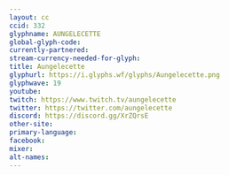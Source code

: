 ```yaml
---
layout: cc
ccid: 332
glyphname: AUNGELECETTE
global-glyph-code: 
currently-partnered: 
stream-currency-needed-for-glyph: 
title: Aungelecette
glyphurl: https://i.glyphs.wf/glyphs/Aungelecette.png
glyphwave: 19
youtube: 
twitch: https://www.twitch.tv/aungelecette
twitter: https://twitter.com/aungelecette
discord: https://discord.gg/XrZQrsE
other-site: 
primary-language: 
facebook: 
mixer: 
alt-names: 
---
```



